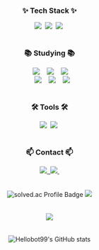 
<div align="center">


</div>

<h3 align="center">✨ Tech Stack ✨</h3>
<div align="center">
  <img src="https://img.shields.io/badge/C-20232a.svg?style=for-the-badge&logo=C&logoColor=A8B9CC" />&nbsp
  <img src="https://img.shields.io/badge/C++-00599C.svg?style=for-the-badge&logo=C%2B%2B&logoColor=white" />&nbsp;
  <img src="https://img.shields.io/badge/Java-007396.svg?style=for-the-badge&logo=OpenJDK&logoColor=white" />&nbsp;
</div>

<br>

<h3 align="center">📚 Studying 📚</h3>
<div align="center">
  <img src="https://img.shields.io/badge/IT기술경영개론-F6BFBC?style=for-the-badge&logo=Trello&logoColor=black" />&nbsp;
  <img src="https://img.shields.io/badge/운영체제-F6BFBC?style=for-the-badge&logo=Linux&logoColor=black" />&nbsp;
  <img src="https://img.shields.io/badge/컴퓨터망-90EE90?style=for-the-badge&logo=Cloudflare&logoColor=black" />&nbsp;
</div>
<div align="center"> 
  <img src="https://img.shields.io/badge/데이터베이스-B0E0E6?style=for-the-badge&logo=MySQL&logoColor=black" />&nbsp;
  <img src="https://img.shields.io/badge/소프트웨어%20특강-FAFAD2?style=for-the-badge&logo=visualstudiocode&logoColor=black" />&nbsp;
  <img src="https://img.shields.io/badge/서양의역사와문화-FAFAD2?style=for-the-badge&logo=Read-the-Docs&logoColor=black" />&nbsp;
</div>


</div>

<br>

<h3 align="center">🛠 Tools 🛠</h3>
<div align="center">
  <img src="https://img.shields.io/badge/git-F05033.svg?style=for-the-badge&logo=git&logoColor=white" />&nbsp
  <img src="https://img.shields.io/badge/github-181717.svg?style=for-the-badge&logo=github&logoColor=white" />&nbsp  
</div>

<br>

<h3 align="center">📫 Contact 📫</h3>
<div align="center">
  <a href="mailto:ktj4060@gmail.com">
    <img src="https://img.shields.io/badge/ktj4060@gmail.com-D14836?style=for-the-badge&logo=gmail&logoColor=white"/>&nbsp
  </a>
  <a href="mailto:ktj4060@gnaver.com">
    <img src="https://img.shields.io/badge/ktj4060@naver.com-03C75A?style=for-the-badge&logo=naver&logoColor=white"/>&nbsp
  </a>

<br>
<br>
<br>

    
  </a>
<img src="http://mazassumnida.wtf/api/v2/generate_badge?boj=ktj4060" alt="solved.ac Profile Badge" />
<img src="http://mazandi.herokuapp.com/api?handle=ktj4060&theme=dark"/>
 <br>  
<br>
 <br>   
<img src="https://github-readme-stats.vercel.app/api/top-langs/?username=Hellobot99&layout=compact&theme=radical&hide=ASP.NET" />
  <br>
   <br>
    <br>
  <img src="https://github-readme-stats.vercel.app/api?username=Hellobot99&show_icons=true&theme=radical" alt="Hellobot99's GitHub stats" />
 
  
</div>




<!--
**Hellobot99/Hellobot99** is a ✨ _special_ ✨ repository because its `README.md` (this file) appears on your GitHub profile.

Here are some ideas to get you started:

- 🔭 I’m currently working on ...
- 🌱 I’m currently learning ...
- 👯 I’m looking to collaborate on ...
- 🤔 I’m looking for help with ...
- 💬 Ask me about ...
- 📫 How to reach me: ...
- 😄 Pronouns: ...
- ⚡ Fun fact: ...
-->
